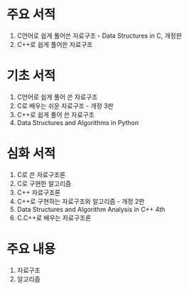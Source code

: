 # 주요 서적
1. C언어로 쉽게 풀어쓴 자료구조 - Data Structures in C, 개정판
2. C++로 쉽게 풀어쓴 자료구조

# 기초 서적
1. C언어로 쉽게 풀어 쓴 자료구조
2. C로 배우는 쉬운 자료구조 - 개정 3판
3. C++로 쉽게 풀어 쓴 자료구조
4. Data Structures and Algorithms in Python

# 심화 서적
1. C로 쓴 자료구조론
2. C로 구현한 알고리즘
3. C++ 자료구조론
4. C++로 구현하는 자료구조와 알고리즘 - 개정 2판
5. Data Structures and Algorithm Analysis in C++ 4th
6. C.C++로 배우는 자료구조론

# 주요 내용
1. 자료구조
2. 알고리즘
